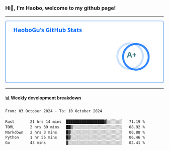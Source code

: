 <!--<h2 align="center"> Hi👋, I'm Haobo, welcome to my github page! </h2>-->
### Hi👋, I'm Haobo, welcome to my github page!
-------

<img href="https://github.com/HaoboGu" src="assets/stats.svg" alt="github stats" /> 

-------

#### 📊 **Weekly development breakdown**
<!--START_SECTION:waka-->

```txt
From: 03 October 2024 - To: 10 October 2024

Rust       21 hrs 14 mins  █████████████████▓░░░░░░░   71.19 %
TOML       2 hrs 39 mins   ██▒░░░░░░░░░░░░░░░░░░░░░░   08.92 %
Markdown   2 hrs 3 mins    █▓░░░░░░░░░░░░░░░░░░░░░░░   06.88 %
Python     1 hr 55 mins    █▓░░░░░░░░░░░░░░░░░░░░░░░   06.46 %
Go         43 mins         ▓░░░░░░░░░░░░░░░░░░░░░░░░   02.41 %
```

<!--END_SECTION:waka-->
<!--
backup url: https://github-readme-status-dusky-ten.vercel.app/api?username=HaoboGu&count_private=true&show_icons=true&theme=transparent&border_color=2f80ed
-->
<!--
**HaoboGu/HaoboGu** is a ✨ _special_ ✨ repository because its `README.md` (this file) appears on your GitHub profile.

Here are some ideas to get you started:

- 🔭 I’m currently working on AI-assisted programming tools
- 🌱 I’m currently learning ...
- 👯 I’m looking to collaborate on ...
- 🤔 I’m looking for help with ...
- 💬 Ask me about ...
- 📫 How to reach me: ...
- 😄 Pronouns: ...
- ⚡ Fun fact: ...
-->
